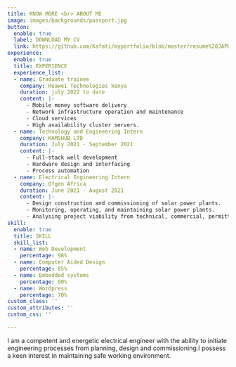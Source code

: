 ```yaml
---
title: KNOW MORE <br> ABOUT ME
image: images/backgrounds/passport.jpg
button:
  enable: true
  label: DOWNLOAD MY CV
  link: https://github.com/Kafati/myportfolio/blob/master/resume%20JAPHETH%20KORIR%20September%202022%20software.pdf
experience:
  enable: true
  title: EXPERIENCE
  experience_list:
  - name: Graduate trainee
    company: Heawei Technologies kenya
    duration: july 2022 to date
    content: |-
      - Mobile money software delivery
      - Network infrastructure operation and maintenance
      - Cloud services
      - High availability cluster servers.
  - name: Technology and Engineering Intern
    company: KAMSHUB LTD
    duration: July 2021 - September 2021
    content: |-
      - Full-stack well development
      - Hardware design and interfacing
      - Process automation
  - name: Electrical Engineering Intern
    company: Ofgen Africa
    duration: June 2021 - August 2021
    content: |-
      - Design construction and commissioning of solar power plants.
      - Monitoring, operating, and maintaining solar power plants.
      - Analysing project viability from technical, commercial, permitting, and legal aspects of solar power projects from inception to financing.
skill:
  enable: true
  title: SKILL
  skill_list:
  - name: Web Development
    percentage: 98%
  - name: Computer Aided Design
    percentage: 85%
  - name: Embedded systems
    percentage: 90%
  - name: Wordpress
    percentage: 70%
custom_class: ''
custom_attributes: ''
custom_css: ''

---
```

I am a competent and energetic electrical engineer with the ability to initiate engineering processes from planning, design and commissioning.I possess a keen interest in maintaining safe working environment.